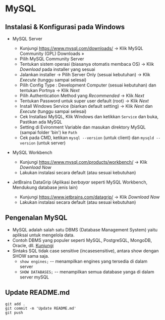 # MySQL

## Instalasi & Konfigurasi pada Windows
* MySQL Server
    * Kunjungi https://www.mysql.com/downloads/ -> Klik MySQL Community (GPL) Downloads »
    * Pilih MySQL Community Server
    * Tentukan sistem operasi (biasanya otomatis membaca OS) -> Klik *Download* pada installer yang sesuai
    * Jalankan installer -> Pilih Server Only (sesuai kebutuhan) -> Klik *Execute* (tunggu sampai selesai)
    * Pilih Config Type : Development Computer (sesuai kebutuhan) dan tentukan Portnya -> Klik *Next*
    * Pilih Authentication Method yang *Recommended* -> Klik *Next*
    * Tentukan Password untuk super user default (root) -> Klik *Next*
    * Install Windows Service (biarkan default setting) -> Klik *Next* dan *Execute* (tunggu sampai selesai)
    * Cek Installasi MySQL, Klik Windows dan ketikkan `Service` dan buka, Pastikan ada MySQL
    * Setting di Evironment Variable dan masukan direktory MySQL (sampai folder 'bin') ke `Path`
    * Cek pada CMD, ketikan `mysql --version` (untuk client) dan `mysqld --version` (untuk server)

* MySQL Workbench
    * Kunjungi https://www.mysql.com/products/workbench/ -> Klik *Download Now*
    * Lakukan instalasi secara default (atau sesuai kebutuhan)

* JetBrains DataGrip (Aplikasi *berbayar* seperti MySQL Workbench, Mendukung database jenis lain)
    * Kunjungi https://www.jetbrains.com/datagrip/ -> Klik *Download Now*
    * Lakukan instalasi secara default (atau sesuai kebutuhan)

## Pengenalan MySQL
* MySQL adalah salah satu DBMS (Database Management System) yaitu apliksai untuk mengelola data.
* Contoh DBMS yang populer seperti MySQL, PostgreSQL, MongoDB, Oracle, dll. [Kunjungi](https://db-engines.com/en/ranking/relational+dbms)
* Sintaks SQL tidak case sensitive (incasesensitive), antara show dengan SHOW sama saja.
    * `show engines;` -- menampilkan engines yang tersedia di dalam server 
    * `SHOW DATABASES;` -- menampilkan semua database yanga di dalam server mySQL

## Update README.md 
```git
git add .
git commit -m 'Update README.md'
git push

```